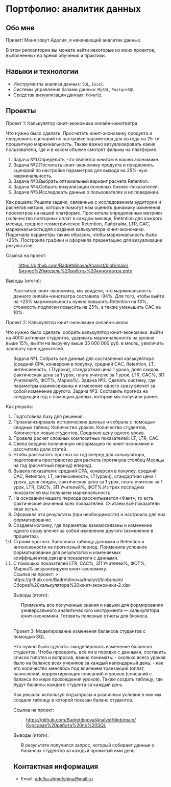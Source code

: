 # Портфолио: аналитик данных

## Обо мне 

Привет! Меня зовут Аделия, я начинающий аналитик данных. 

В этом репозитории вы можете найти некоторые из моих проектов, выполненных во время обучения и практики.
<br>

## Навыки и технологии
- Инструменты анализа данных: ``SQL``, ``Excel``: 
- Системы управления базами данных: ``MySQL``, ``PostgreSQL``
- Средства визуализации данных: ``PowerBi``



## Проекты
<p> Проект 1: Калькулятор юнит-экономики онлайн-кинотеатра</p>
<p>Что нужно было сделать: Просчитать юнит-экономику продукта и предложить сценарий по настройке параметров для выхода на 25-ти процентную маржинальность. 
Также важно визуализировать какие пользователи, где и в каком объеме смотрят фильмы на платформе. <p>
<ol>
  <li>Задача №1.Определить, что является юнитом в нашей экономике.
  <li>Задача №2.Посчитать юнит-экономику продукта и предложить сценарий по настройке параметров для выхода на 25%-ную маржинальность.
  <li>Задача №3.Выбрать оптимальный вариант расчета Retention. 
  <li>Задача №4.Собрать визуализации основных бизнес-показателей.
  <li>Задача №5.Исследовать данные о пользователях и их поведении.
</ol>

<p>Как решала: Решила задачи, связанные с исследованием аудитории и расчетов метрик, которые помогут нам оценить динамику изменения просмотров на нашей платформе.
Просчитала определенные метрики (количество повторных оплат в каждом месяце, Retention для каждого месяца, среднее геометрическое Retention, Лайфтайм, LTR, CAC, маржинальность)для создания калькулятора юнит-экономики.
Подогнала параметры таким образом, чтобы маржинальность была +25%. Построила графики и оформила презентацию для визуализации результатов.<p>

Ссылка на проект:
> https://github.com/Badretdinova/Analyst/blob/main/Бизнес%20модель%20работы%20кинотеатра.pptx

<p>Выводы (итоги):<p>
<ol>Рассчитав юнит-экономику, мы увидели, что маржинальность данного онлайн-кинотеатра составила -94%.
Для того, чтобы выйти на +25% маржинальность нужно повысить Retention на 13%, стоимость подписки повысить на 25%, а также уменьшить САС на 10%.
</ol>  

Проект 2: Калькулятор юнит-экономики онлайн-школы</p>
<p>Что нужно было сделать:  собрать калькулятор юнит-экономики. 
                            выйти на 4000 активных студентов,
                            удержать маржинальность на уровне выше 15%,
                            выйти на выручку выше 35 000 000 руб. в месяц,
                            увеличить зарплату преподавателей.
<ol>
  Задача №1. Собрать все данные для составления калькулятора (средний CPA, конверсия в покупку, средний CAC, Retention, LT, интенсивность, LT(уроки), стандартная цена 1 урока, 
доля скидок, фактическая цена за 1 урок, плата учителю за 1 урок, LTR, CAC%, ЗП Учителей%, ФОТ%, Маржа%).
  Задача №2. Сделать систему, где параметры взаимосвязаны и изменение одного сразу влечет за собой изменение другого. 
  Задача №3. Составить прогноз на следующий год с помощью данных, которые мы получили ранее.
</ol>

<p>Как решала: <ol> <li>Подготовила базу для решения.</li> 
<li>Проанализировала исторические данные и собрала с помощью сводных таблиц: Количество уроков, Количество студентов, Количество новых студентов, Среднюю цену одного урока.</li> 
<li>Провела расчет сложных композитных показателей: LT, LTR, CAC.</li>  <li>Свела воедино полученную информацию по юнит-экономике и рассчитала доли статей.</li>
<li> Чтобы рассчитать прогноз на год вперед для калькулятора, подготовила пространство для расчета (протянула столбец Месяцы на год (расчетный период) вперед).</li>
<li>Вывела показатели: средний CPA, 
                  конверсия в покупку, 
                  средний CAC, 
                  Retention, 
                  LT, 
                  интенсивность, 
                  LT(уроки), 
                  стандартная цена 1 урока, 
                  доля скидок, 
                  фактическая цена за 1 урок, 
                  плата учителю за 1 урок,
                  LTR, 
                  CAC%, 
                  ЗП Учителей%, 
                  ФОТ%.Из трех последних показателей мы получаем маржинальность.</li> 
<li>На основании нашего периода рассчитывается «Факт», то есть фактические значения всех показателей. Считаем все показатели «как есть». </li> 
<li>Оформила эти результаты (при необходимости) и настроила для них форматирование.</li> 
<li>Создаем колонку, где параметры взаимосвязаны и изменение одного сразу влечет за собой изменение другого (изменение в процентах). </li> 
<li>Строим прогноз: Заполнила таблицу данными о Retention и интенсивности на прогнозный период. Применила условное форматирование для результатов и изменяемых коэффициентов,связала показатели с данными.</li> 
<li>С помощью показателей LTR, CAC%, ЗП Учителей%, ФОТ%, Маржа% визуализируем юнит-экономику.</li> 
Ссылка на проект:
> https://github.com/Badretdinova/Analyst/blob/main/Сборка%20калькулятора%20юнит-экономики-2.xlsx </a>
 
 
<p>Выводы (итоги):<p>
<ol>
  Применять все полученные знания и навыки для формирования универсального аналитического инструмента — калькулятора юнит-экономики.
  Готовить полезные отчеты для бизнеса.
</ol>
<br> 

<p>Проект 3: Моделирование изменения балансов студентов с помощью SQL</p> 
<p>Что нужно было сделать: смоделировать изменение балансов студентов.
Чтобы проверить, всё ли в порядке с данными, составить список гипотез и вопросов, важно понимать: 
- сколько всего уроков было на балансе всех учеников за каждый календарный день;
- как это количество менялось под влиянием транзакций (оплат, начислений, корректирующих списаний) и уроков (списаний с баланса по мере прохождения уроков).
Также создать таблицу, где будут балансы каждого студента за каждый день.


<p>Как решала: используя подзапросы и различных условий в них мы создали табоицу в которой показан баланс студентов.

Ссылка на проект:
> https://github.com/Badretdinova/Analyst/blob/main/Курсовая%20работа%20по%20SQL

 
 <p>Выводы (итоги):<p>
<ol>
  В результате получился запрос, который собирает данные о балансах студентов за каждый прожитый ими день.
</ol>

## Контактная информация
- Email: adelka.ahmetshina@mail.ru

